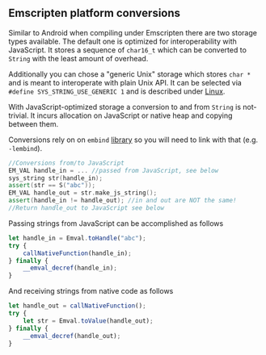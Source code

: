 ## Emscripten platform conversions

Similar to Android when compiling under Emscripten there are two storage types available. The default one is optimized for interoperability with JavaScript. It stores a sequence of `char16_t` which can be converted to `String` with the least amount of overhead. 

Additionally you can chose a "generic Unix" storage which stores `char *` and is meant to interoperate with plain Unix API. It can be selected via `#define SYS_STRING_USE_GENERIC 1` and is described under [Linux](Linux.md).

With JavaScript-optimized storage a conversion to and from `String` is not-trivial. It incurs allocation on JavaScript or native heap and copying between them. 

Conversions rely on on `embind` [library](https://emscripten.org/docs/porting/connecting_cpp_and_javascript/embind.html) so you will need to link with that (e.g. `-lembind`).


```cpp
//Conversions from/to JavaScript
EM_VAL handle_in = ... //passed from JavaScript, see below
sys_string str(handle_in);
assert(str == S("abc"));
EM_VAL handle_out = str.make_js_string();
assert(handle_in != handle_out); //in and out are NOT the same!
//Return handle_out to JavaScript see below
```

Passing strings from JavaScript can be accomplished as follows

```javascript
let handle_in = Emval.toHandle("abc");
try {
    callNativeFunction(handle_in);
} finally {
    __emval_decref(handle_in);
}
```

And receiving strings from native code as follows

```javascript
let handle_out = callNativeFunction();
try {
    let str = Emval.toValue(handle_out);
} finally {
    __emval_decref(handle_out);
}
```


